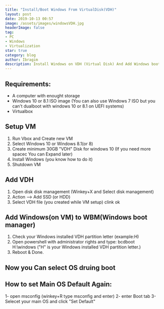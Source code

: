 ```yaml
---
title: "Install/Boot Windows From VirtualDisk(VDH)"
layout: post
date: 2019-10-13 00:57
image: /assets/images/windowsVDH.jpg
headerImage: false
tag:
- PC
- Windows
- Virtualization
star: true
category: blog
author: İbragim
description: Install Windows on VDH (Virtual Disk) And Add Windows boot manager
---
```


## Requirements:
* A computer with enought storage
* Windows 10 or 8.1 ISO image (You can also use Windows 7 ISO but you can't dualboot with windows 10 or 8.1 on UEFI systems)
* Virtualbox

## Setup VM
1. Run Vbox and Create new VM
2. Select Windows 10 or Windows 8.1(or 8)
3. Create minimum 30GB "VDH" Disk for windows 10 (If you need more spacec You can Expand later)
4. Install Windows (you know how to do it)
5. Shutdown VM

## Add VDH
1. Open disk disk management (Winkey+X and Select disk management)
2. Action --> Add SSD (or HDD)
3. Select VDH file (you created while VM setup) clink ok

## Add Windows(on VM) to WBM(Windows boot manager)
1. Check your Windows installed VDH partition letter (example:H)
5. Open powershell with administrator rights and type: bcdboot H:\windows ("H" is your Windows installed VDH partition letter.)
6. Reboot & Done.

## Now you Can select OS druing boot

## How to set Main OS Default Again:
1- open msconfig (winkey+R type msconfig and enter)
2- enter Boot tab
3- Selecet your main OS and click "Set Default"